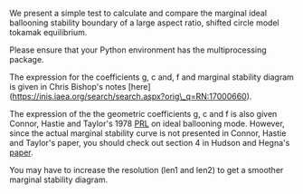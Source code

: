 We present a simple test to calculate and compare the marginal ideal ballooning stability boundary of a large aspect ratio, shifted circle model tokamak equilibrium.

Please ensure that your Python environment has the multiprocessing package.

The expression for the coefficients g, c and, f and marginal stability diagram is given in Chris Bishop's notes [here] (https://inis.iaea.org/search/search.aspx?orig\_q=RN:17000660). 

The expression of the the geometric coefficients g, c and f is also given Connor, Hastie and Taylor's 1978 [PRL](https://journals.aps.org/prl/pdf/10.1103/PhysRevLett.40.396) on ideal ballooning mode.
However, since the actual marginal stability curve is not presented in Connor, Hastie and Taylor's paper, you should check out section 4 in Hudson and Hegna's [paper](https://doi.org/10.1063/1.1622669).

You may have to increase the resolution (len1 and len2) to get a smoother marginal stability diagram.






